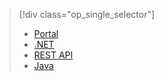 > [!div class="op_single_selector"]
> * [Portal](../articles/media-services/media-services-portal-vod-get-started.md)
> * [.NET](../articles/media-services/media-services-dotnet-get-started.md)
> * [REST API](../articles/media-services/media-services-rest-get-started.md)
> * [Java](../articles/media-services/media-services-java-how-to-use.md)
> 
> 



<!--HONumber=Nov16_HO2-->


